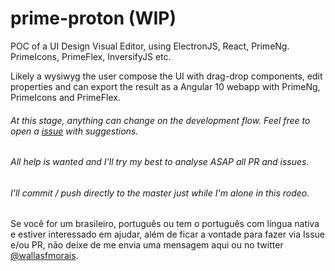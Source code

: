 # prime-proton (WIP)
POC of a UI Design Visual Editor, using ElectronJS, React, PrimeNg. PrimeIcons, PrimeFlex, InversifyJS etc. 

Likely a wysiwyg the user compose the UI with drag-drop components, edit properties and can export the result as a Angular 10 webapp with PrimeNg, PrimeIcons and PrimeFlex.

###### At this stage, anything can change on the development flow. Feel free to open a [issue](https://github.com/wallasfmorais/prime-proton/issues/new) with suggestions.

###### All help is wanted and I'll try my best to analyse ASAP all PR and issues.

###### I'll commit / push directly to the master just while I'm alone in this rodeo.

Se você for um brasileiro, português ou tem o português com língua nativa e estiver interessado em ajudar, além de ficar a vontade para fazer via Issue e/ou PR, não deixe de me envia uma mensagem aqui ou no twitter [@wallasfmorais](https://twitter.com/wallasfmorais).
